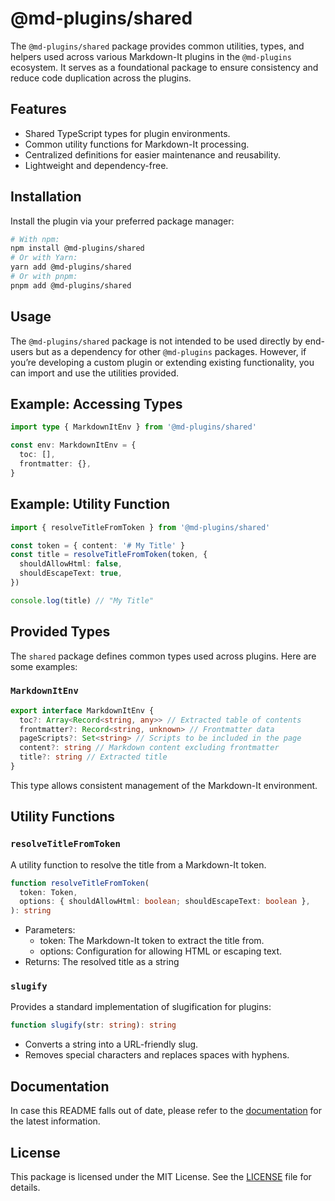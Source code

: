 # @md-plugins/shared

The `@md-plugins/shared` package provides common utilities, types, and helpers used across various Markdown-It plugins in the `@md-plugins` ecosystem. It serves as a foundational package to ensure consistency and reduce code duplication across the plugins.

## Features

- Shared TypeScript types for plugin environments.
- Common utility functions for Markdown-It processing.
- Centralized definitions for easier maintenance and reusability.
- Lightweight and dependency-free.

## Installation

Install the plugin via your preferred package manager:

```bash
# With npm:
npm install @md-plugins/shared
# Or with Yarn:
yarn add @md-plugins/shared
# Or with pnpm:
pnpm add @md-plugins/shared
```

## Usage

The `@md-plugins/shared` package is not intended to be used directly by end-users but as a dependency for other `@md-plugins` packages. However, if you’re developing a custom plugin or extending existing functionality, you can import and use the utilities provided.

## Example: Accessing Types

```ts
import type { MarkdownItEnv } from '@md-plugins/shared'

const env: MarkdownItEnv = {
  toc: [],
  frontmatter: {},
}
```

## Example: Utility Function

```ts
import { resolveTitleFromToken } from '@md-plugins/shared'

const token = { content: '# My Title' }
const title = resolveTitleFromToken(token, {
  shouldAllowHtml: false,
  shouldEscapeText: true,
})

console.log(title) // "My Title"
```

## Provided Types

The `shared` package defines common types used across plugins. Here are some examples:

### `MarkdownItEnv`

```ts
export interface MarkdownItEnv {
  toc?: Array<Record<string, any>> // Extracted table of contents
  frontmatter?: Record<string, unknown> // Frontmatter data
  pageScripts?: Set<string> // Scripts to be included in the page
  content?: string // Markdown content excluding frontmatter
  title?: string // Extracted title
}
```

This type allows consistent management of the Markdown-It environment.

## Utility Functions

### `resolveTitleFromToken`

A utility function to resolve the title from a Markdown-It token.

```ts
function resolveTitleFromToken(
  token: Token,
  options: { shouldAllowHtml: boolean; shouldEscapeText: boolean },
): string
```

- Parameters:
  - token: The Markdown-It token to extract the title from.
  - options: Configuration for allowing HTML or escaping text.
- Returns: The resolved title as a string

### `slugify`

Provides a standard implementation of slugification for plugins:

```ts
function slugify(str: string): string
```

- Converts a string into a URL-friendly slug.
- Removes special characters and replaces spaces with hyphens.

## Documentation

In case this README falls out of date, please refer to the [documentation](https://md-plugins.netlify.app/md-plugins/shared/overview) for the latest information.

## License

This package is licensed under the MIT License. See the [LICENSE](./LICENSE) file for details.
